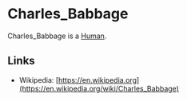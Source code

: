 # Charles_Babbage

Charles_Babbage is a [Human](40000001.md).

## Links

- Wikipedia: [https://en.wikipedia.org](https://en.wikipedia.org/wiki/Charles_Babbage)

